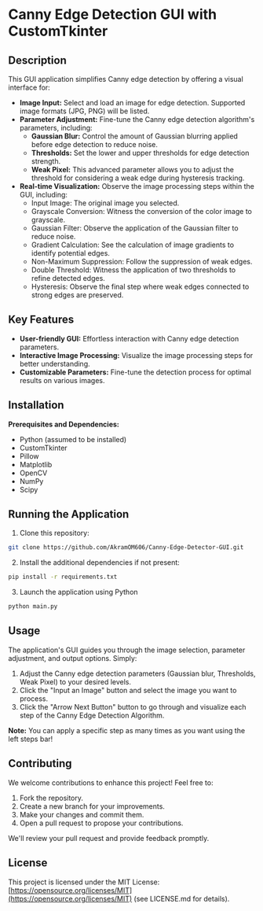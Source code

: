 # Canny Edge Detection GUI with CustomTkinter

## Description

This GUI application simplifies Canny edge detection by offering a visual interface for:

* **Image Input:** Select and load an image for edge detection. Supported image formats (JPG, PNG) will be listed.
* **Parameter Adjustment:** Fine-tune the Canny edge detection algorithm's parameters, including:
    * **Gaussian Blur:** Control the amount of Gaussian blurring applied before edge detection to reduce noise.
    * **Thresholds:** Set the lower and upper thresholds for edge detection strength.
    * **Weak Pixel:** This advanced parameter allows you to adjust the threshold for considering a weak edge during hysteresis tracking.
* **Real-time Visualization:** Observe the image processing steps within the GUI, including:
    * Input Image: The original image you selected.
    * Grayscale Conversion: Witness the conversion of the color image to grayscale.
    * Gaussian Filter: Observe the application of the Gaussian filter to reduce noise.
    * Gradient Calculation: See the calculation of image gradients to identify potential edges.
    * Non-Maximum Suppression: Follow the suppression of weak edges.
    * Double Threshold: Witness the application of two thresholds to refine detected edges.
    * Hysteresis: Observe the final step where weak edges connected to strong edges are preserved.

## Key Features

* **User-friendly GUI:** Effortless interaction with Canny edge detection parameters.
* **Interactive Image Processing:** Visualize the image processing steps for better understanding.
* **Customizable Parameters:** Fine-tune the detection process for optimal results on various images.

## Installation

**Prerequisites and Dependencies:**

* Python (assumed to be installed)
* CustomTkinter
* Pillow
* Matplotlib
* OpenCV
* NumPy
* Scipy

## Running the Application

1. Clone this repository:
```bash
git clone https://github.com/AkramOM606/Canny-Edge-Detector-GUI.git
```
2. Install the additional dependencies if not present:
```bash
pip install -r requirements.txt
```
3. Launch the application using Python
```bash
python main.py
```

## Usage

The application's GUI guides you through the image selection, parameter adjustment, and output options. Simply:

1. Adjust the Canny edge detection parameters (Gaussian blur, Thresholds, Weak Pixel) to your desired levels.
2. Click the "Input an Image" button and select the image you want to process.
3. Click the "Arrow Next Button" button to go through and visualize each step of the Canny Edge Detection Algorithm.

**Note:** You can apply a specific step as many times as you want using the left steps bar! 

## Contributing

We welcome contributions to enhance this project! Feel free to:

1. Fork the repository.
2. Create a new branch for your improvements.
3. Make your changes and commit them.
4. Open a pull request to propose your contributions.

We'll review your pull request and provide feedback promptly.

## License

This project is licensed under the MIT License: [https://opensource.org/licenses/MIT](https://opensource.org/licenses/MIT) (see LICENSE.md for details).
